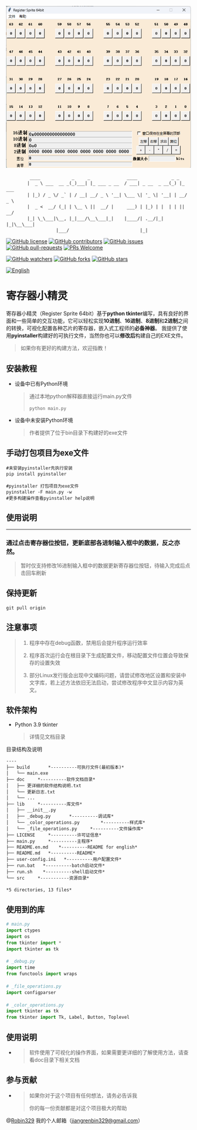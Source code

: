 
![Register sprite 64bit](./img/pic.png)

```shell script
         ____            _     _              ____             _ _
        |  _ \ ___  __ _(_)___| |_ ___ _ __  / ___| _ __  _ __(_) |_ ___
        | |_) / _ \/ _` | / __| __/ _ \ '__| \___ \| '_ \| '__| | __/ _ \
        |  _ <  __/ (_| | \__ \ ||  __/ |     ___) | |_) | |  | | ||  __/
        |_| \_\___|\__, |_|___/\__\___|_|    |____/| .__/|_|  |_|\__\___|
                   |___/                           |_|
```

[![GitHub license](https://img.shields.io/github/license/Robin329/register_sprite_64bit.svg)](https://github.com/Robin329/register_sprite_64bit/blob/master/LICENSE)
[![GitHub contributors](https://img.shields.io/github/contributors/Robin329/register_sprite_64bit.svg)](https://GitHub.com/Robin329/register_sprite_64bit/graphs/contributors/)
[![GitHub issues](https://img.shields.io/github/issues/Robin329/register_sprite_64bit.svg)](https://GitHub.com/Robin329/register_sprite_64bit/issues/)
[![GitHub pull-requests](https://img.shields.io/github/issues-pr/Robin329/register_sprite_64bit.svg)](https://GitHub.com/Robin329/register_sprite_64bit/pulls/)
[![PRs Welcome](https://img.shields.io/badge/PRs-welcome-brightgreen.svg?style=flat-square)](http://makeapullrequest.com)

[![GitHub watchers](https://img.shields.io/github/watchers/Robin329/register_sprite_64bit.svg?style=social&label=Watch)](https://GitHub.com/Robin329/register_sprite_64bit/watchers/)
[![GitHub forks](https://img.shields.io/github/forks/Robin329/register_sprite_64bit.svg?style=social&label=Fork)](https://GitHub.com/Robin329/register_sprite_64bit/network/)
[![GitHub stars](https://img.shields.io/github/stars/Robin329/register_sprite_64bit.svg?style=social&label=Star)](https://GitHub.com/Robin329/register_sprite_64bit/stargazers/)

[![English](https://img.shields.io/badge/-English-yellow)](README.en.md)


# **寄存器小精灵**

寄存器小精灵（Register Sprite 64bit）基于**python tkinter**编写，具有良好的界面和一些简单的交互功能，它可以轻松实现**10进制**、**16进制**、**8进制**和**2进制**之间的转换，可视化配置各种芯片的寄存器，嵌入式工程师的**必备神器**。
我提供了使用**pyinstaller**构建好的可执行文件，当然你也可以**修改后**构建自己的EXE文件。

> 如果你有更好的构建方法，欢迎指教！

安装教程
----

* 设备中已有Python环境

    > 通过本地python解释器直接运行main.py文件
    >
    > `python main.py `

* 设备中未安装Python环境

    > 作者提供了位于bin目录下构建好的exe文件

手动打包项目为exe文件
----
```shell
#未安装pyinstaller先执行安装
pip install pyinstaller

#pyinstaller 打包项目为exe文件
pyinstaller -F main.py -w
#更多构建操作查看pyinstaller help说明
```


使用说明
----
----
### 通过点击寄存器位按钮，更新底部各进制输入框中的数据，反之亦然。
> 暂时仅支持修改16进制输入框中的数据更新寄存器位按钮，待输入完成后点击回车刷新

保持更新
----

```shell
git pull origin
```

注意事项
----
> 1. 程序中存在debug函数，禁用后会提升程序运行效率
>
> 2. 程序首次运行会在根目录下生成配置文件，移动配置文件位置会导致保存的设置失效
>
> 3. 部分Linux发行版会出现中文编码问题，请尝试修改地区设置和安装中文字库，若上述方法依旧无法启动，尝试修改程序中文显示内容为英文。

软件架构
----
* Python 3.9 tkinter

  > 详情见文档目录

目录结构及说明
```shell
----
├── build		*----------可执行文件(最初版本)*
│   └── main.exe
├── doc		*----------软件文档目录*
│   ├── 更详细的软件结构说明.txt
│   └── 更新日志.txt
│   └── ...
├── lib		*----------库文件*
│   ├── __init__.py
│   ├── _debug.py		*----------调试库*
│   └── _color_operations.py		*----------样式库*
│   └── _file_operations.py		*----------文件操作库*
├── LICENSE		*----------许可证信息*
├── main.py		*----------主程序*
├── README.en.md	*----------README for english*
├── README.md	*----------README*
├── user-config.ini	  *----------用户配置文件*
├── run.bat	  *----------batch启动文件*
├── run.sh	  *----------shell启动文件*
└── src		*-----------资源目录*

*5 directories, 13 files*
```
使用到的库
-----
```python
# main.py
import ctypes
import os
from tkinter import *
import tkinter as tk

# _debug.py
import time
from functools import wraps

# _file_operations.py
import configparser

# _color_operations.py
import tkinter as tk
from tkinter import Tk, Label, Button, Toplevel
```

使用说明
----
* > 软件使用了可视化的操作界面，如果需要更详细的了解使用方法，请查看doc目录下相关文档

参与贡献
----
* > 如果你对于这个项目有任何想法，请务必告诉我
  >
  > 你的每一份贡献都是对这个项目极大的帮助


@[Robin329](https://github.com/Robin329/)
我的个人邮箱（jiangrenbin329@gmail.com）
